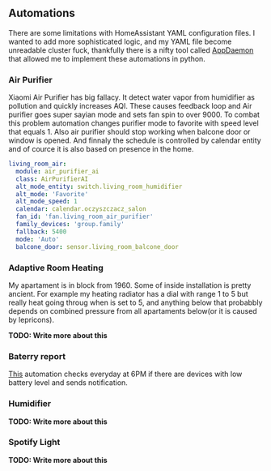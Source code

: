 ## Automations
There are some limitations with HomeAssistant YAML configuration files. I wanted to add more sophisticated logic, and my YAML file become  unreadable cluster fuck, thankfully there is a nifty tool called [AppDaemon](https://github.com/home-assistant/appdaemon) that allowed me to implement these automations in python.

### Air Purifier
Xiaomi Air Purifier has big fallacy. It detect water vapor from humidifier as pollution and quickly increases AQI. These causes feedback loop and Air purifier goes super sayian mode and sets fan spin to over 9000. To combat this problem automation changes purifier mode to favorite with speed level that equals 1. Also air purifier should stop working when balcone door or window is opened. And finnaly the schedule is controlled by calendar entity and of cource it is also based on presence in the home.  

```yaml
living_room_air:
  module: air_purifier_ai
  class: AirPurifierAI
  alt_mode_entity: switch.living_room_humidifier
  alt_mode: 'Favorite'
  alt_mode_speed: 1
  calendar: calendar.oczyszczacz_salon
  fan_id: 'fan.living_room_air_purifier'
  family_devices: 'group.family'
  fallback: 5400
  mode: 'Auto'
  balcone_door: sensor.living_room_balcone_door
```

### Adaptive Room Heating
My apartament is in block from 1960. Some of inside installation is pretty ancient. For example my heating radiator has a dial with range 1 to 5 but really heat going throug when is set to 5, and anything below that probabbly depends on combined pressure from all apartaments below(or it is caused by lepricons). 

__TODO: Write more about this__

### Baterry report
[This](https://github.com/macbury/SmartHouse/blob/master/appdaemon/apps/battery.py) automation checks everyday at 6PM if there are devices with low battery level and sends notification.

### Humidifier

__TODO: Write more about this__

### Spotify Light

__TODO: Write more about this__